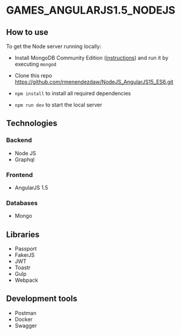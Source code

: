 # GAMES_ANGULARJS1.5_NODEJS

## How to use

To get the Node server running locally:

- Install MongoDB Community Edition ([instructions](https://docs.mongodb.com/manual/installation/#tutorials)) and run it by executing `mongod`
- Clone this repo https://github.com/rmenendezdaw/NodeJS_AngularJS15_ES6.git
- `npm install` to install all required dependencies

- `npm run dev` to start the local server

## Technologies

### Backend
- Node JS
- Graphql

### Frontend
- AngularJS 1.5

### Databases 
- Mongo

## Libraries
- Passport
- FakerJS
- JWT 
- Toastr
- Gulp
- Webpack

## Development tools
- Postman
- Docker
- Swagger